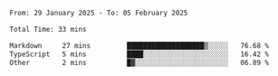 <!--START_SECTION:waka-->

```txt
From: 29 January 2025 - To: 05 February 2025

Total Time: 33 mins

Markdown     27 mins         ███████████████████▒░░░░░   76.68 %
TypeScript   5 mins          ████░░░░░░░░░░░░░░░░░░░░░   16.42 %
Other        2 mins          █▓░░░░░░░░░░░░░░░░░░░░░░░   06.89 %
```

<!--END_SECTION:waka-->